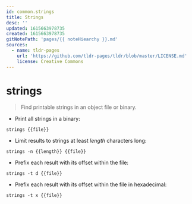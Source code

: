 ```yaml
---
id: common.strings
title: Strings
desc: ''
updated: 1615663978735
created: 1615663978735
gitNotePath: 'pages/{{ noteHiearchy }}.md'
sources:
  - name: tldr-pages
    url: 'https://github.com/tldr-pages/tldr/blob/master/LICENSE.md'
    license: Creative Commons
---
```

# strings

> Find printable strings in an object file or binary.

- Print all strings in a binary:

`strings {{file}}`

- Limit results to strings at least _length_ characters long:

`strings -n {{length}} {{file}}`

- Prefix each result with its offset within the file:

`strings -t d {{file}}`

- Prefix each result with its offset within the file in hexadecimal:

`strings -t x {{file}}`

